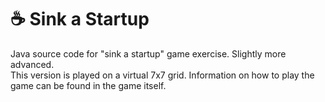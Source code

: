 # ☕ Sink a Startup
Java source code for "sink a startup" game exercise. Slightly more advanced.  
This version is played on a virtual 7x7 grid. Information on how to play the game can be found in the game itself.
